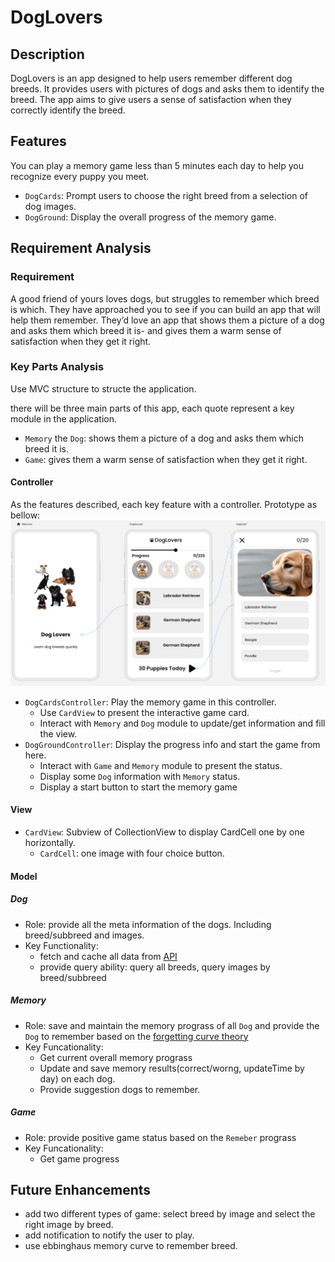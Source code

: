 # DogLovers

## Description

DogLovers is an app designed to help users remember different dog breeds. It provides users with pictures of dogs and asks them to identify the breed. The app aims to give users a sense of satisfaction when they correctly identify the breed.

## Features

You can play a memory game less than 5 minutes each day to help you recognize every puppy you meet.

- `DogCards`: Prompt users to choose the right breed from a selection of dog images.
- `DogGround`: Display the overall progress of the memory game.

## Requirement Analysis

### Requirement

A good friend of yours loves dogs, but struggles to remember which breed is which. They have approached you to see if you can build an app that will help them remember. They’d love an app that shows them a picture of a dog and asks them which breed it is- and gives them a warm sense of satisfaction when they get it right.

### Key Parts Analysis

Use MVC structure to structe the application.

there will be three main parts of this app, each quote represent a key module in the application.

- `Memory` the `Dog`: shows them a picture of a dog and asks them which breed it is.
- `Game`: gives them a warm sense of satisfaction when they get it right.

#### Controller

As the features described, each key feature with a controller.
Prototype as bellow:
![Prototype](/Prototype.png)

- `DogCardsController`: Play the memory game in this controller.
  - Use `CardView` to present the interactive game card.
  - Interact with `Memory` and `Dog` module to update/get information and fill the view.
- `DogGroundController`: Display the progress info and start the game from here.
  - Interact with `Game` and `Memory` module to present the status.
  - Display some `Dog` information with `Memory` status.
  - Display a start button to start the memory game

#### View

- `CardView`: Subview of CollectionView to display CardCell one by one horizontally.
  - `CardCell`: one image with four choice button.

#### Model

##### Dog

- Role: provide all the meta information of the dogs. Including breed/subbreed and images.
- Key Functionality:
  - fetch and cache all data from [API](https://dog.ceo/dog-api/documentation)
  - provide query ability: query all breeds, query images by breed/subbreed

##### Memory

- Role: save and maintain the memory prograss of all `Dog` and provide the `Dog` to remember based on the [forgetting curve theory](https://en.wikipedia.org/wiki/Forgetting_curve)
- Key Funcationality:
  - Get current overall memory prograss
  - Update and save memory results(correct/worng, updateTime by day) on each dog.
  - Provide suggestion dogs to remember.

##### Game

- Role: provide positive game status based on the `Remeber` prograss
- Key Funcationality:
  - Get game progress

## Future Enhancements

- add two different types of game: select breed by image and select the right image by breed.
- add notification to notify the user to play.
- use ebbinghaus memory curve to remember breed.
